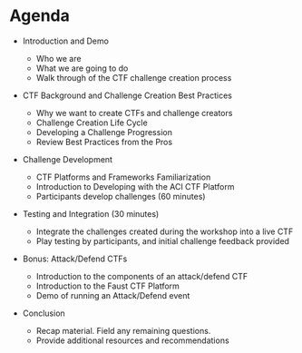 # Agenda


- Introduction and Demo
  - Who we are
  - What we are going to do
  - Walk through of the CTF challenge creation process

- CTF Background and Challenge Creation Best Practices
  - Why we want to create CTFs and challenge creators
  - Challenge Creation Life Cycle
  - Developing a Challenge Progression
  - Review Best Practices from the Pros

- Challenge Development
  - CTF Platforms and Frameworks Familiarization
  - Introduction to Developing with the ACI CTF Platform
  - Participants develop challenges (60 minutes)

- Testing and Integration (30 minutes)
  - Integrate the challenges created during the workshop into a live CTF
  - Play testing by participants, and initial challenge feedback provided

- Bonus: Attack/Defend CTFs
  - Introduction to the components of an attack/defend CTF
  - Introduction to the Faust CTF Platform
  - Demo of running an Attack/Defend event

- Conclusion
  - Recap material. Field any remaining questions.
  - Provide additional resources and recommendations
